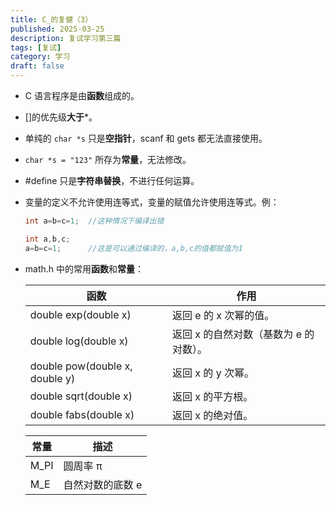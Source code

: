```yaml
---
title: C_的复健（3）
published: 2025-03-25
description: 复试学习第三篇
tags: [复试]
category: 学习
draft: false
---
```


- C 语言程序是由**函数**组成的。

- []的优先级**大于***。

- 单纯的 `char *s` 只是**空指针**，scanf 和 gets 都无法直接使用。

- `char *s = "123"` 所存为**常量**，无法修改。

- #define 只是**字符串替换**，不进行任何运算。 

- 变量的定义不允许使用连等式，变量的赋值允许使用连等式。例：

  ```c
  int a=b=c=1;	//这种情况下编译出错
  
  int a,b,c;
  a=b=c=1;		//这是可以通过编译的，a,b,c的值都赋值为1
  ```

- math.h 中的常用**函数**和**常量**：

  | 函数                           | 作用                                   |
  | ------------------------------ | -------------------------------------- |
  | double exp(double x)           | 返回 e 的 x 次幂的值。                 |
  | double log(double x)           | 返回 x 的自然对数（基数为 e 的对数）。 |
  | double pow(double x, double y) | 返回 x 的 y 次幂。                     |
  | double sqrt(double x)          | 返回 x 的平方根。                      |
  | double fabs(double x)          | 返回 x 的绝对值。                      |

  | 常量 | 描述             |
  | ---- | ---------------- |
  | M_PI | 圆周率 π         |
  | M_E  | 自然对数的底数 e |
